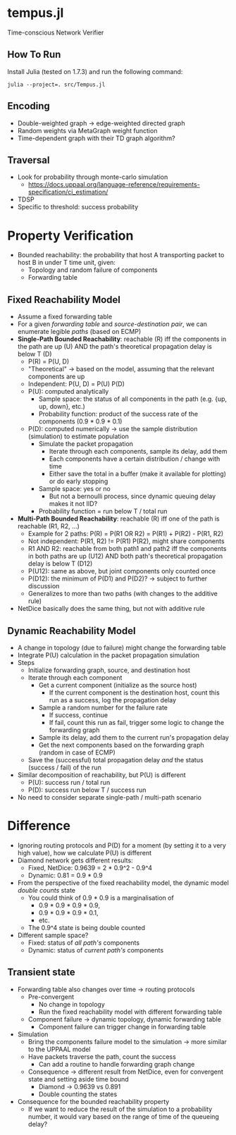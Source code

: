 # tempus.jl
Time-conscious Network Verifier

## How To Run
Install Julia (tested on 1.7.3) and run the following command:
```
julia --project=. src/Tempus.jl
```

## Encoding
- Double-weighted graph -> edge-weighted directed graph
- Random weights via MetaGraph weight function
- Time-dependent graph with their TD graph algorithm?

## Traversal
- Look for probability through monte-carlo simulation
    - https://docs.uppaal.org/language-reference/requirements-specification/ci_estimation/
- TDSP
- Specific to threshold: success probability

# Property Verification
- Bounded reachability: the probability that host A transporting packet to host B in under T time unit, given:
    - Topology and random failure of components
    - Forwarding table

## Fixed Reachability Model
- Assume a fixed forwarding table
- For a given _forwarding table_ and _source-destination pair_, we can enumerate legible _paths_ (based on ECMP)
- __Single-Path Bounded Reachability__: reachable (R) iff the components in the path are up (U) AND the path's theoretical propagation delay is below T (D)
    - P(R) = P(U, D)
    - "Theoretical" -> based on the model, assuming that the relevant components are up
    - Independent: P(U, D) = P(U) P(D)
    - P(U): computed analytically
        - Sample space: the status of all components in the path (e.g. {up, up, down}, etc.)
        - Probability function: product of the success rate of the components (0.9 * 0.9 * 0.1)
    - P(D): computed numerically -> use the sample distribution (simulation) to estimate population
        - Simulate the packet propagation
            - Iterate through each components, sample its delay, add them
            - Each components have a certain distribution / change with time
            - Either save the total in a buffer (make it available for plotting) or do early stopping 
        - Sample space: yes or no 
            - But not a bernoulli process, since dynamic queuing delay makes it not IID?
        - Probability function = run below T / total run
- __Multi-Path Bounded Reachability__: reachable (R) iff one of the path is reachable (R1, R2, ...)
    - Example for 2 paths: P(R) = P(R1 OR R2) = P(R1) + P(R2) - P(R1, R2)
    - Not independent: P(R1, R2) != P(R1) P(R2), might share components
    - R1 AND R2: reachable from both path1 and path2 iff the components in both paths are up (U12) AND both path's theoretical propagation delay is below T (D12)
    - P(U12): same as above, but joint components only counted once
    - P(D12): the minimum of P(D1) and P(D2)? -> subject to further discussion
    - Generalizes to more than two paths (with changes to the additive rule)
- NetDice basically does the same thing, but not with additive rule

## Dynamic Reachability Model
- A change in topology (due to failure) might change the forwarding table
- Integrate P(U) calculation in the packet propagation simulation
- Steps
    - Initialize forwarding graph, source, and destination host
    - Iterate through each component 
        - Get a current component (initialize as the source host)
            - If the current component is the destination host, count this run as a success, log the propagation delay
        - Sample a random number for the failure rate
            - If success, continue
            - If fail, count this run as fail, trigger some logic to change the forwarding graph
        - Sample its delay, add them to the current run's propagation delay
        - Get the next components based on the forwarding graph (random in case of ECMP)
    - Save the (successful) total propagation delay _and_ the status (success / fail) of the run 
- Similar decomposition of reachability, but P(U) is different
    - P(U): success run / total run
    - P(D): success run below T / success run
- No need to consider separate single-path / multi-path scenario

# Difference
- Ignoring routing protocols and P(D) for a moment (by setting it to a very high value), how we calculate P(U) is different
- Diamond network gets different results:
    - Fixed, NetDice: 0.9639 = 2 * 0.9^2 - 0.9^4
    - Dynamic: 0.81 = 0.9 * 0.9
- From the perspective of the fixed reachability model, the dynamic model _double counts_ state 
    - You could think of 0.9 * 0.9 is a marginalisation of 
        - 0.9 * 0.9 * 0.9 * 0.9, 
        - 0.9 * 0.9 * 0.9 * 0.1, 
        - etc.
    - The 0.9^4 state is being double counted
- Different sample space?
    - Fixed: status of _all path's_ components
    - Dynamic: status of _current path's_ components

## Transient state
- Forwarding table also changes over time -> routing protocols
    - Pre-convergent 
        - No change in topology
        - Run the fixed reachability model with different forwarding table 
    - Component failure -> dynamic topology, dynamic forwarding table
        - Component failure can trigger change in forwarding table
- Simulation
    - Bring the components failure model to the simulation -> more similar to the UPPAAL model
    - Have packets traverse the path, count the success 
        - Can add a routine to handle forwarding graph change
    - Consequence -> different result from NetDice, even for convergent state and setting aside time bound
        - Diamond -> 0.9639 vs 0.891
        - Double counting the states
- Consequence for the bounded reachability property
    - If we want to reduce the result of the simulation to a probability number, it would vary based on the range of time of the queueing delay?
